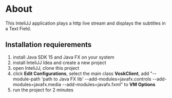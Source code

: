 # About
This InteliJJ application plays a http live stream and displays the subtitles in a Text Field.

## Installation requierements
1. install Java SDK 15 and Java FX on your system
2. install InteliJJ Idea and create a new project
3. open InteliJJ, clone this project
4. click **Edit Configurations**, select the main class **VoskClient**, add "--module-path 'path to Java FX lib'
--add-modules=javafx.controls
--add-modules=javafx.media
--add-modules=javafx.fxml"  to **VM Options**
5. run the project for 2 minutes   

